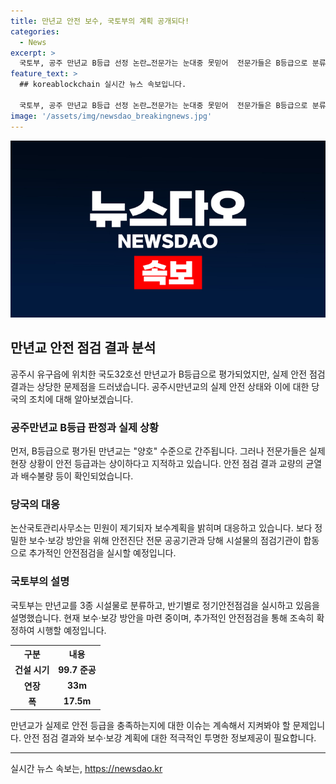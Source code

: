 ```yaml
---
title: 만년교 안전 보수, 국토부의 계획 공개되다!
categories:
  - News
excerpt: >
  국토부, 공주 만년교 B등급 선정 논란…전문가는 눈대중 못믿어  전문가들은 B등급으로 분류된 공주 만년교가 실제로는 균열과 철근부식 등 안전상의 문제가 있음을 지적하고 있다. 논산국토관리사무소는 민원이 제기되자 보수계획을 갖추고 있다고 설명했으나, 전문기관의 안전점검 결과에 따르면 보수 및 보강이 필요하다는 것이 확인되었다. 정밀한 안전진단을 위해 국토안전관리원과 협력하여 추가적인 안전점검을 실시할 예정이다.
feature_text: >
  ## koreablockchain 실시간 뉴스 속보입니다.

  국토부, 공주 만년교 B등급 선정 논란…전문가는 눈대중 못믿어  전문가들은 B등급으로 분류된 공주 만년교가 실제로는 균열과 철근부식 등 안전상의 문제가 있음을 지적하고 있다. 논산국토관리사무소는 민원이 제기되자 보수계획을 갖추고 있다고 설명했으나, 전문기관의 안전점검 결과에 따르면 보수 및 보강이 필요하다는 것이 확인되었다. 정밀한 안전진단을 위해 국토안전관리원과 협력하여 추가적인 안전점검을 실시할 예정이다.
image: '/assets/img/newsdao_breakingnews.jpg'
---
```


<p><img src="/assets/img/newsdao_breakingnews.jpg" alt="koreablockchain 속보" /></p>

<h2 data-ke-size="size26">만년교 안전 점검 결과 분석</h2>

<p data-ke-size="size16">공주시 유구읍에 위치한 국도32호선 만년교가 B등급으로 평가되었지만, 실제 안전 점검 결과는 상당한 문제점을 드러냈습니다. 공주시만년교의 실제 안전 상태와 이에 대한 당국의 조치에 대해 알아보겠습니다.</p>

<h3>공주만년교 B등급 판정과 실제 상황</h3>

<p data-ke-size="size16">먼저, B등급으로 평가된 만년교는 "양호" 수준으로 간주됩니다. 그러나 전문가들은 실제 현장 상황이 안전 등급과는 상이하다고 지적하고 있습니다. 안전 점검 결과 교량의 균열과 배수불량 등이 확인되었습니다.</p>

<h3>당국의 대응</h3>

<p data-ke-size="size16">논산국토관리사무소는 민원이 제기되자 보수계획을 밝히며 대응하고 있습니다. 보다 정밀한 보수·보강 방안을 위해 안전진단 전문 공공기관과 당해 시설물의 점검기관이 합동으로 추가적인 안전점검을 실시할 예정입니다.</p>

<h3>국토부의 설명</h3>

<p data-ke-size="size16">국토부는 만년교를 3종 시설물로 분류하고, 반기별로 정기안전점검을 실시하고 있음을 설명했습니다. 현재 보수·보강 방안을 마련 중이며, 추가적인 안전점검을 통해 조속히 확정하여 시행할 예정입니다.</p>

<table>
    <tr>
        <th>구분</th>
        <th>내용</th>
    </tr>
    <tr>
        <td style="text-align: center; height: 17px;"><b>건설 시기</b></td>
        <td style="text-align: center; height: 17px;"><b>99.7 준공</b></td>
    </tr>
    <tr>
        <td style="text-align: center; height: 17px;"><b>연장</b></td>
        <td style="text-align: center; height: 17px;"><b>33m</b></td>
    </tr>
    <tr>
        <td style="text-align: center; height: 17px;"><b>폭</b></td>
        <td style="text-align: center; height: 17px;"><b>17.5m</b></td>
    </tr>
</table>

<p data-ke-size="size16">만년교가 실제로 안전 등급을 충족하는지에 대한 이슈는 계속해서 지켜봐야 할 문제입니다. 안전 점검 결과와 보수·보강 계획에 대한 적극적인 투명한 정보제공이 필요합니다.</p>

<p><hr></p>
실시간 뉴스 속보는, <a href="https://newsdao.kr" rel="dofollow">https://newsdao.kr</a>



